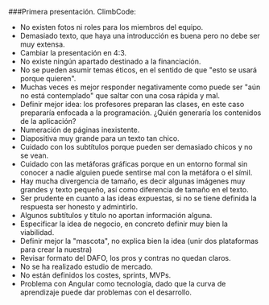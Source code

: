 ###Primera presentación. ClimbCode:

* No existen fotos ni roles para los miembros del equipo.
* Demasiado texto, que haya una introducción es buena pero no debe ser muy extensa.
* Cambiar la presentación en 4:3.
* No existe ningún apartado destinado a la financiación.
* No se pueden asumir temas éticos, en el sentido de que "esto se usará porque quieren".
* Muchas veces es mejor responder negativamente como puede ser "aún no está contemplado" que saltar con una cosa rápida y mal.
* Definir mejor idea: los profesores preparan las clases, en este caso prepararía enfocada a la programación. ¿Quién generaría los contenidos de la aplicación?
* Numeración de páginas inexistente.
* Diapositiva muy grande para un texto tan chico.
* Cuidado con los subtítulos porque pueden ser demasiado chicos y no se vean.
* Cuidado con las metáforas gráficas porque en un entorno formal sin conocer a nadie alguien puede sentirse mal con la metáfora o el símil.
* Hay mucha divergencia de tamaño, es decir algunas imágenes muy grandes y texto pequeño, así como diferencia de tamaño en el texto.
* Ser prudente en cuanto a las ideas expuestas, si no se tiene definida la respuesta ser honesto y admintirlo.
* Algunos subtítulos y título no aportan información alguna.
* Especificar la idea de negocio, en concreto definir muy bien la viabilidad.
* Definir mejor la "mascota", no explica bien la idea (unir dos plataformas para crear la nuestra)
* Revisar formato del DAFO, los pros y contras no quedan claros.
* No se ha realizado estudio de mercado.
* No están definidos los costes, sprints, MVPs.
* Problema con Angular como tecnología, dado que la curva de aprendizaje puede dar problemas con el desarrollo.
		
